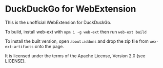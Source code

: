 # DuckDuckGo for WebExtension

This is the unofficial WebExtension for DuckDuckGo.

To build, install web-ext with `npm i -g web-ext` then run `web-ext build`

To install the built version, open `about:addons` and drop the zip file from `wex-ext-artifacts` onto the page.

It is licensed under the terms of the Apache License, Version 2.0 (see LICENSE).
